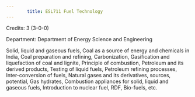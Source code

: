 ```yaml
---
        title: ESL711 Fuel Technology
---
```

Credits: 3 (3-0-0)

Department: Department of Energy Science and Engineering

Solid, liquid and gaseous fuels, Coal as a source of energy and chemicals in India, Coal preparation and refining, Carbonization, Gasification and liquefaction of coal and lignite, Principle of combustion, Petroleum and its derived products, Testing of liquid fuels, Petroleum refining processes, Inter-conversion of fuels, Natural gases and its derivatives, sources, potential, Gas hydrates, Combustion appliances for solid, liquid and gaseous fuels, Introduction to nuclear fuel, RDF, Bio-fuels, etc.